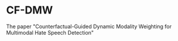 # CF-DMW
The paper "Counterfactual-Guided Dynamic Modality Weighting for Multimodal Hate Speech Detection"
